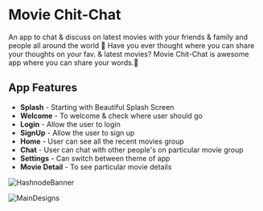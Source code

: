 # Movie Chit-Chat 

An app to chat & discuss on latest movies with your friends & family and people all around the world 💬
Have you ever thought where you can share your thoughts on your fav. & latest movies? Movie Chit-Chat is awesome app where you can share your words.💬

## App Features

- **Splash** - Starting with Beautiful Splash Screen
- **Welcome** - To welcome & check where user should go
- **Login** - Allow the user to login
- **SignUp** - Allow the user to sign up
- **Home** - User can see all the recent movies group
- **Chat** - User can chat with other people's on particular movie group
- **Settings** - Can switch between theme of app
- **Movie Detail** - To see particular movie details


![HashnodeBanner](https://user-images.githubusercontent.com/50077510/193337966-28250aef-42b2-40f8-b143-5d1a57feb5de.png)

![MainDesigns](https://user-images.githubusercontent.com/50077510/193337986-be3c784c-0944-41d8-bb56-cb56c503dcda.png)
